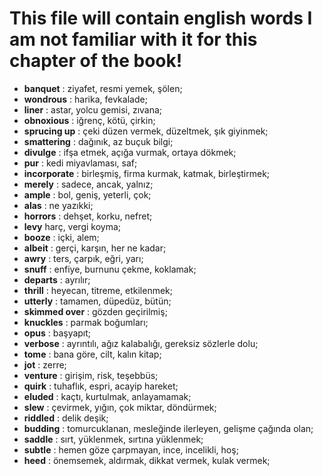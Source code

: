 # This file will contain english words I am not familiar with it for this chapter of the book!

- **banquet** : ziyafet, resmi yemek, şölen;
- **wondrous** : harika, fevkalade;
- **liner** : astar, yolcu gemisi, zıvana;
- **obnoxious** : iğrenç, kötü, çirkin;
- **sprucing up** : çeki düzen vermek, düzeltmek, şık giyinmek;
- **smattering** : dağınık, az buçuk bilgi;
- **divulge** : ifşa etmek, açığa vurmak, ortaya dökmek;
- **pur** : kedi miyavlaması, saf;
- **incorporate** : birleşmiş, firma kurmak, katmak, birleştirmek;
- **merely** : sadece, ancak, yalnız;
- **ample** : bol, geniş, yeterli, çok;
- **alas** : ne yazıkki;
- **horrors** : dehşet, korku, nefret;
- **levy** harç, vergi koyma;
- **booze** : içki, alem;
- **albeit** : gerçi, karşın, her ne kadar;
- **awry** : ters, çarpık, eğri, yarı;
- **snuff** : enfiye, burnunu çekme, koklamak;
- **departs** : ayrılır;
- **thrill** : heyecan, titreme, etkilenmek;
- **utterly** : tamamen, düpedüz, bütün;
- **skimmed over** : gözden geçirilmiş;
- **knuckles** : parmak boğumları;
- **opus** : başyapıt;
- **verbose** : ayrıntılı, ağız kalabalığı, gereksiz sözlerle dolu;
- **tome** : bana göre, cilt, kalın kitap;
- **jot** : zerre;
- **venture** : girişim, risk, teşebbüs;
- **quirk** : tuhaflık, espri, acayip hareket;
- **eluded** : kaçtı, kurtulmak, anlayamamak;
- **slew** : çevirmek, yığın, çok miktar, döndürmek;
- **riddled** : delik deşik;
- **budding** : tomurcuklanan, mesleğinde ilerleyen, gelişme çağında olan;
- **saddle** : sırt, yüklenmek, sırtına yüklenmek;
- **subtle** : hemen göze çarpmayan, ince, incelikli, hoş;
- **heed** : önemsemek, aldırmak, dikkat vermek, kulak vermek;